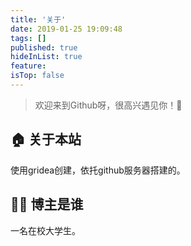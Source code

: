 ```yaml
---
title: '关于'
date: 2019-01-25 19:09:48
tags: []
published: true
hideInList: true
feature: 
isTop: false
---
```

> 欢迎来到Github呀，很高兴遇见你！🤝

## 🏠 关于本站
使用gridea创建，依托github服务器搭建的。
## 👨‍💻 博主是谁
一名在校大学生。
